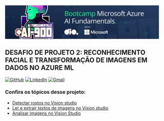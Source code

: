 ![a](https://github.com/fanzz293/projeto2_ml-ai900/blob/main/assets/dio.jpeg?raw=true)

## DESAFIO DE PROJETO 2: RECONHECIMENTO FACIAL E TRANSFORMAÇÃO DE IMAGENS EM DADOS NO AZURE ML

[![GitHub](https://img.shields.io/badge/GitHub-000?style=for-the-badge&logo=github&logoColor=30A3DC)](https://github.com/fanzz293)
[![LinkedIn](https://img.shields.io/badge/LinkedIn-000?style=for-the-badge&logo=LinkedIn&logoColor=30A3DC)](https://www.linkedin.com/in/fabricio-vieira-8bb2b298/)
[![Gmail](https://img.shields.io/badge/Gmail-000?style=for-the-badge&logo=Gmail&logoColor=30)](https://www.linkedin.com/in/fabricio-vieira-8bb2b298/)

### Confira os tópicos desse projeto:

* [Detectar rostos no Vision studio](https://github.com/fanzz293/projeto2_ml-ai900/blob/main/projects/detectFaces.md/)
* [Ler e extrair textos de imagens no Vision studio](https://github.com/fanzz293/projeto2_ml-ai900/blob/main/projects/readText.md/)
* [Analisar imagens no Vision Studio](https://github.com/fanzz293/projeto2_ml-ai900/blob/main/projects/analyzeImages.md/)
